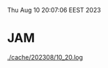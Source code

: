 Thu Aug 10 20:07:06 EEST 2023
# JAM
<a href='./cache/202308/10_20.log'>./cache/202308/10_20.log</a>
